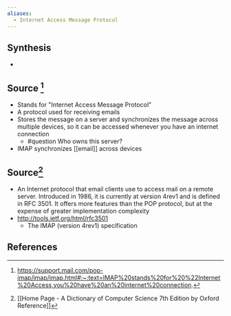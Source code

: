 ```yaml
---
aliases:
  - Internet Access Message Protocol
---
```

## Synthesis
- 
## Source [^1]
- Stands for "Internet Access Message Protocol"
- A protocol used for receiving emails
- Stores the message on a server and synchronizes the message across multiple devices, so it can be accessed whenever you have an internet connection
	- #question Who owns this server?
- IMAP synchronizes [[email]] across devices

## Source[^2]
- An Internet protocol that email clients use to access mail on a remote server. Introduced in 1986, it is currently at version 4rev1 and is defined in RFC 3501. It offers more features than the POP protocol, but at the expense of greater implementation complexity
- http://tools.ietf.org/html/rfc3501
	- The IMAP (version 4rev1) specification
## References

[^1]: https://support.mail.com/pop-imap/imap/imap.html#:~:text=IMAP%20stands%20for%20%22Internet%20Access,you%20have%20an%20internet%20connection.
[^2]: [[Home Page - A Dictionary of Computer Science 7th Edition by Oxford Reference]]